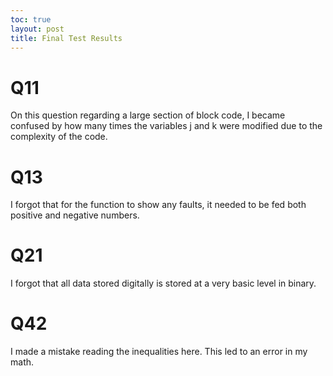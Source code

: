 ```yaml
---
toc: true
layout: post
title: Final Test Results
---
```


# Q11

On this question regarding a large section of block code, I became confused by how many times the variables j and k were modified due to the complexity of the code.

# Q13

I forgot that for the function to show any faults, it needed to be fed both positive and negative numbers.

# Q21

I forgot that all data stored digitally is stored at a very basic level in binary.

# Q42

I made a mistake reading the inequalities here. This led to an error in my math.